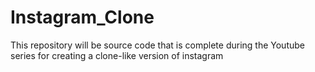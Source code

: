# Instagram_Clone

This repository will be source code that is complete during the Youtube series for creating a clone-like version of instagram
